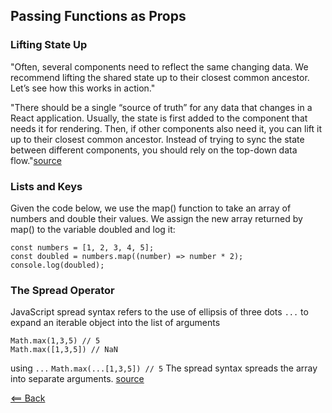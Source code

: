 ## Passing Functions as Props

### Lifting State Up
"Often, several components need to reflect the same changing data. We recommend lifting the shared state up to their closest common ancestor. Let’s see how this works in action." 

"There should be a single “source of truth” for any data that changes in a React application. Usually, the state is first added to the component that needs it for rendering. Then, if other components also need it, you can lift it up to their closest common ancestor. Instead of trying to sync the state between different components, you should rely on the top-down data flow."[source](https://reactjs.org/docs/lifting-state-up.html)

### Lists and Keys
Given the code below, we use the map() function to take an array of numbers and double their values. We assign the new array returned by map() to the variable doubled and log it:
```
const numbers = [1, 2, 3, 4, 5];
const doubled = numbers.map((number) => number * 2);
console.log(doubled);
```

### The Spread Operator
JavaScript spread syntax refers to the use of ellipsis of three dots ```...``` to expand an iterable object into the list of arguments

```
Math.max(1,3,5) // 5
Math.max([1,3,5]) // NaN
```
using ```...```
```Math.max(...[1,3,5]) // 5```
The spread syntax spreads the array into separate arguments.
[source](https://medium.com/coding-at-dawn/how-to-use-the-spread-operator-in-javascript-b9e4a8b06fab)

[<== Back](README.md)